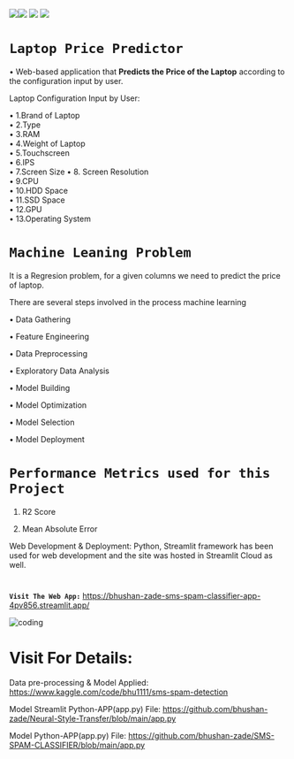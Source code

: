 <img src=https://img.shields.io/badge/build%20with-python-yellow><img src="https://img.shields.io/badge/-streamlit-orange"> <img src="https://img.shields.io/badge/deployed%20in-Streamlit Cloudu-blue"> <img src="https://img.shields.io/badge/domain-Machine%20Learning-orange%20.svg" >
# **`Laptop Price Predictor`**

• Web-based application that **Predicts the Price of the Laptop** according to the configuration input by user.

Laptop Configuration Input by User: 

• 1.Brand of Laptop   
• 2.Type  
• 3.RAM   
• 4.Weight of Laptop   
• 5.Touchscreen   
• 6.IPS   
• 7.Screen Size 
• 8. Screen Resolution   
• 9.CPU   
• 10.HDD Space   
• 11.SSD Space   
• 12.GPU   
• 13.Operating System


# **`Machine Leaning Problem`**

It is a Regresion problem, for a given columns we need to predict the price of laptop.

There are several steps involved in the process machine learning

• Data Gathering

• Feature Engineering

• Data Preprocessing

• Exploratory Data Analysis

• Model Building

• Model Optimization

• Model Selection

• Model Deployment

# **`Performance Metrics used for this Project`**

1. R2 Score

2. Mean Absolute Error

Web Development & Deployment: Python, Streamlit framework has been used for web development and the site was hosted in Streamlit Cloud as well.

#

**`Visit The Web App:`** https://bhushan-zade-sms-spam-classifier-app-4pv856.streamlit.app/

<img align="" alt="coding"  src= "https://user-images.githubusercontent.com/118050962/218831653-72dd7363-b236-42f5-b685-e8f1d96b83bd.PNG">

# Visit For Details:


Data pre-processing & Model Applied: https://www.kaggle.com/code/bhu1111/sms-spam-detection

Model Streamlit Python-APP(app.py) File: https://github.com/bhushan-zade/Neural-Style-Transfer/blob/main/app.py

Model Python-APP(app.py) File: https://github.com/bhushan-zade/SMS-SPAM-CLASSIFIER/blob/main/app.py



